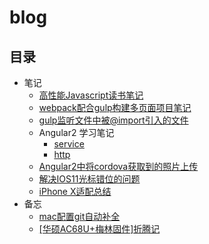 # blog
## 目录
* 笔记
  * [高性能Javascript读书笔记](https://github.com/PunkMoon/blog/issues/11)
  * [webpack配合gulp构建多页面项目笔记](https://github.com/PunkMoon/blog/issues/2)
  * [gulp监听文件中被@import引入的文件](https://github.com/PunkMoon/blog/issues/7)
  * Angular2 学习笔记
    * [service](https://github.com/PunkMoon/blog/issues/3)
    * [http](https://github.com/PunkMoon/blog/issues/4)
  * [Angular2中将cordova获取到的照片上传](https://github.com/PunkMoon/blog/issues/5)
  * [解决IOS11光标错位的问题](https://github.com/PunkMoon/blog/issues/8)
  * [iPhone X适配总结](https://github.com/PunkMoon/blog/issues/9)
* 备忘
  *  [mac配置git自动补全](https://github.com/PunkMoon/blog/issues/6)
  *  [[华硕AC68U+梅林固件]折腾记](https://github.com/PunkMoon/blog/issues/10)


